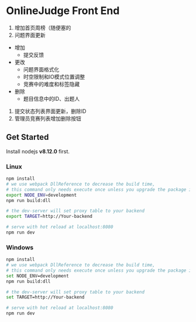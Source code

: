 # OnlineJudge Front End
1. 增加首页周榜（随便塞的
1. 问题界面更新
  - 增加
    - 提交反馈
  - 更改
    - 问题界面格式化
    - 时空限制和IO模式位置调整
    - 竞赛中的难度和标签隐藏
  - 删除
    - 题目信息中的ID、出题人
1. 提交状态列表界面更新，删除ID
1. 管理员竞赛列表增加删除按钮

## Get Started

Install nodejs **v8.12.0** first.

### Linux

```bash
npm install
# we use webpack DllReference to decrease the build time,
# this command only needs execute once unless you upgrade the package in build/webpack.dll.conf.js
export NODE_ENV=development 
npm run build:dll

# the dev-server will set proxy table to your backend
export TARGET=http://Your-backend

# serve with hot reload at localhost:8080
npm run dev
```
### Windows

```bash
npm install
# we use webpack DllReference to decrease the build time,
# this command only needs execute once unless you upgrade the package in build/webpack.dll.conf.js
set NODE_ENV=development 
npm run build:dll

# the dev-server will set proxy table to your backend
set TARGET=http://Your-backend

# serve with hot reload at localhost:8080
npm run dev
```